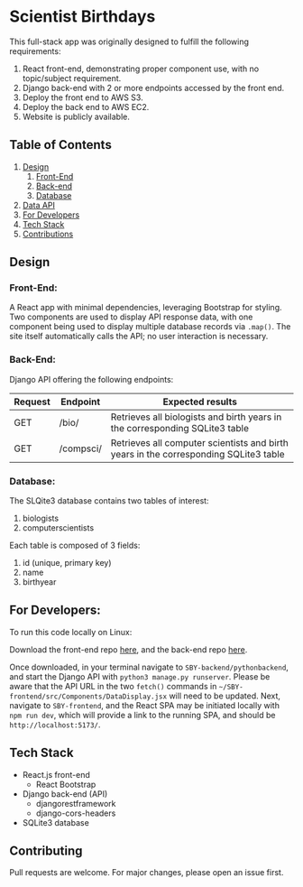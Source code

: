 # Scientist Birthdays

This full-stack app was originally designed to fulfill the following requirements:

1. React front-end, demonstrating proper component use, with no topic/subject requirement.
1. Django back-end with 2 or more endpoints accessed by the front end.
1. Deploy the front end to AWS S3.
1. Deploy the back end to AWS EC2.
1. Website is publicly available.

## Table of Contents

1. [Design](#design)
   1. [Front-End](#front-end)
   1. [Back-end](#back-end)
   1. [Database](#database)
1. [Data API](#data-api)
1. [For Developers](#for-developers)
1. [Tech Stack](#tech-stack)
1. [Contributions](#contributing)

## Design

### **Front-End:**

A React app with minimal dependencies, leveraging Bootstrap for styling. Two components are used to display API response data, with one component being used to display multiple database records via `.map()`. The site itself automatically calls the API; no user interaction is necessary.

### **Back-End:**

Django API offering the following endpoints:

| Request | Endpoint    | Expected results                                                                     |
| ------- | ----------- | ------------------------------------------------------------------------------------ |
| GET     | /bio/       | Retrieves all biologists and birth years in the corresponding SQLite3 table          |
| GET     | /compsci/   | Retrieves all computer scientists and birth years in the corresponding SQLite3 table |

### **Database:**

The SLQite3 database contains two tables of interest:
1. biologists
2. computerscientists

Each table is composed of 3 fields:

1. id (unique, primary key)
2. name
3. birthyear

## For Developers:

To run this code locally on Linux:

Download the front-end repo [here](https://github.com/RainyCityCoder/SBY-frontend), and the back-end repo [here](https://github.com/RainyCityCoder/SBY-backend).

Once downloaded, in your terminal navigate to `SBY-backend/pythonbackend`, and start the Django API with `python3 manage.py runserver`. Please be aware that the API URL in the two `fetch()` commands in `~/SBY-frontend/src/Components/DataDisplay.jsx` will need to be updated. Next, navigate to `SBY-frontend`, and the React SPA may be initiated locally with `npm run dev`, which will provide a link to the running SPA, and should be `http://localhost:5173/`.

## Tech Stack

- React.js front-end
    * React Bootstrap
- Django back-end (API)
    * djangorestframework
    * django-cors-headers
- SQLite3 database

## Contributing

Pull requests are welcome. For major changes, please open an issue first.